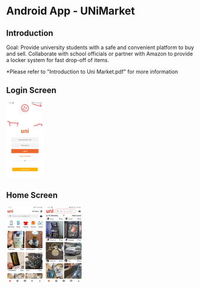 # Android App - UNiMarket

## Introduction
Goal: Provide university students with a safe and convenient platform to buy and sell. Collaborate with school officials or partner with Amazon to provide a locker system for fast drop-off of items.

*Please refer to "Introduction to Uni Market.pdf" for more information

## Login Screen
<img src="loginScreen.jpg" width="100">

## Home Screen
<p float="left">
  <img src="homeScreen-v1.jpg" width="100" />
  <img src="homeScreen-v2.jpg" width="100" /> 
</p>
 
